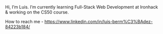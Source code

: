 Hi, I’m Luis.
I’m currently learning Full-Stack Web Development at Ironhack & working on the CS50 course.

How to reach me - https://www.linkedin.com/in/luis-berm%C3%BAdez-84223b184/

<!---
luisbermudez/luisbermudez is a ✨ special ✨ repository because its `README.md` (this file) appears on your GitHub profile.
You can click the Preview link to take a look at your changes.
--->
